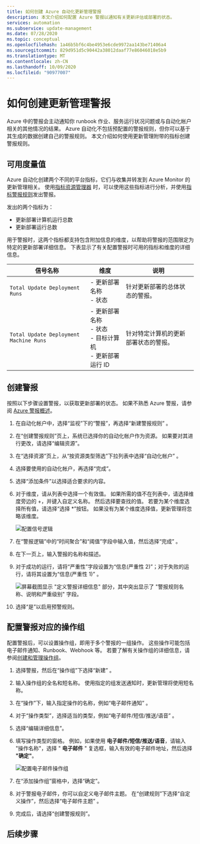 ```yaml
---
title: 如何创建 Azure 自动化更新管理警报
description: 本文介绍如何配置 Azure 警报以通知有关更新评估或部署的状态。
services: automation
ms.subservice: update-management
ms.date: 07/28/2020
ms.topic: conceptual
ms.openlocfilehash: 1a46b5bf6c4be4953e6cde9972aa143be71406a4
ms.sourcegitcommit: 829d951d5c90442a38012daaf77e86046018e5b9
ms.translationtype: MT
ms.contentlocale: zh-CN
ms.lasthandoff: 10/09/2020
ms.locfileid: "90977007"
---
```

# <a name="how-to-create-alerts-for-update-management"></a>如何创建更新管理警报

Azure 中的警报会主动通知你 runbook 作业、服务运行状况问题或与自动化帐户相关的其他情况的结果。 Azure 自动化不包括预配置的警报规则，但你可以基于其生成的数据创建自己的警报规则。 本文介绍如何使用更新管理附带的指标创建警报规则。

## <a name="available-metrics"></a>可用度量值

Azure 自动化创建两个不同的平台指标，它们与收集并转发到 Azure Monitor 的更新管理相关。 使用[指标资源管理器](../../azure-monitor/platform/metrics-charts.md) 时，可以使用这些指标进行分析，并使用[指标警报规则](../../azure-monitor/platform/alerts-metric.md)发出警报。

发出的两个指标为：

* 更新部署计算机运行总数
* 更新部署运行总数

用于警报时，这两个指标都支持包含附加信息的维度，以帮助将警报的范围限定为特定的更新部署详细信息。 下表显示了有关配置警报时可用的指标和维度的详细信息。

|信号名称|维度|说明
|---|---|---|
|`Total Update Deployment Runs`|- 更新部署名称<br>- 状态 | 针对更新部署的总体状态的警报。|
|`Total Update Deployment Machine Runs`|- 更新部署名称</br>- 状态</br>- 目标计算机</br>- 更新部署运行 ID    |针对特定计算机的更新部署状态的警报。|

## <a name="create-alert"></a>创建警报

按照以下步骤设置警报，以获取更新部署的状态。 如果不熟悉 Azure 警报，请参阅 [Azure 警报概述](../../azure-monitor/platform/alerts-overview.md)。

1. 在自动化帐户中，选择“监视”下的“警报”，再选择“新建警报规则”  。

2. 在“创建警报规则”页上，系统已选择你的自动化帐户作为资源。 如果要对其进行更改，请选择“编辑资源”。

3. 在“选择资源”页上，从“按资源类型筛选”下拉列表中选择“自动化帐户” 。

4. 选择要使用的自动化帐户，再选择“完成”。

5. 选择“添加条件”以选择适合要求的内容。

6. 对于维度，请从列表中选择一个有效值。 如果所需的值不在列表中，请选择维度旁边的 \+，并键入自定义名称。 然后选择要查找的值。 若要为某个维度选择所有值，请选择“选择 \*”按钮。 如果没有为某个维度选择值，更新管理将忽略该维度。

    ![配置信号逻辑](./media/update-mgmt-manage-updates-for-vm/signal-logic.png)

7. 在“警报逻辑”中的“时间聚合”和“阈值”字段中输入值，然后选择“完成”   。

8. 在下一页上，输入警报的名称和描述。

9. 对于成功的运行，请将“严重性”字段设置为“信息(严重性 2)”；对于失败的运行，请将其设置为“信息(严重性 1)”  。

    ![屏幕截图显示 "定义警报详细信息" 部分，其中突出显示了 "警报规则名称、说明和严重级别" 字段。](./media/update-mgmt-manage-updates-for-vm/define-alert-details.png)

10. 选择“是”以启用预警规则。

## <a name="configure-action-groups-for-your-alerts"></a>配置警报对应的操作组

配置警报后，可以设置操作组，即用于多个警报的一组操作。 这些操作可能包括电子邮件通知、Runbook、Webhook 等。 若要了解有关操作组的详细信息，请参阅[创建和管理操作组](../../azure-monitor/platform/action-groups.md)。

1. 选择警报，然后在“操作组”下选择“新建” 。

2. 输入操作组的全名和短名称。 使用指定的组发送通知时，更新管理将使用短名称。

3. 在“操作”下，输入指定操作的名称，例如“电子邮件通知” 。

4. 对于“操作类型”，选择适当的类型，例如“电子邮件/短信/推送/语音” 。

5. 选择“编辑详细信息”。

6. 填写操作类型的窗格。 例如，如果使用 **电子邮件/短信/推送/语音**，请输入 "操作名称"，选择 " **电子邮件** " 复选框，输入有效的电子邮件地址，然后选择 **"确定"**。

    ![配置电子邮件操作组](./media/update-mgmt-manage-updates-for-vm/configure-email-action-group.png)

7. 在“添加操作组”窗格中，选择“确定”。

8. 对于警报电子邮件，你可以自定义电子邮件主题。 在“创建规则”下选择“自定义操作”，然后选择“电子邮件主题”  。

9. 完成后，请选择“创建警报规则”。

## <a name="next-steps"></a>后续步骤

